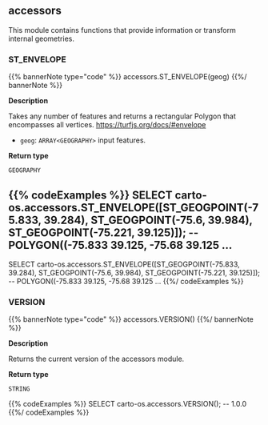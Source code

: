 ## accessors

<div class="badges"><div class="core"></div></div>

This module contains functions that provide information or transform internal geometries.

### ST_ENVELOPE

{{% bannerNote type="code" %}}
accessors.ST_ENVELOPE(geog)
{{%/ bannerNote %}}

**Description**

Takes any number of features and returns a rectangular Polygon that encompasses all vertices. https://turfjs.org/docs/#envelope

* `geog`: `ARRAY<GEOGRAPHY>` input features.

**Return type**

`GEOGRAPHY`

{{% codeExamples %}}
SELECT carto-os.accessors.ST_ENVELOPE([ST_GEOGPOINT(-75.833, 39.284), ST_GEOGPOINT(-75.6, 39.984), ST_GEOGPOINT(-75.221, 39.125)]);
-- POLYGON((-75.833 39.125, -75.68 39.125 ...
---
SELECT carto-os.accessors.ST_ENVELOPE([ST_GEOGPOINT(-75.833, 39.284), ST_GEOGPOINT(-75.6, 39.984), ST_GEOGPOINT(-75.221, 39.125)]);
-- POLYGON((-75.833 39.125, -75.68 39.125 ...
{{%/ codeExamples %}}

### VERSION

{{% bannerNote type="code" %}}
accessors.VERSION()
{{%/ bannerNote %}}

**Description**

Returns the current version of the accessors module.

**Return type**

`STRING`

{{% codeExamples %}}
SELECT carto-os.accessors.VERSION();
-- 1.0.0
{{%/ codeExamples %}}